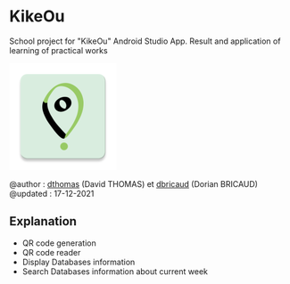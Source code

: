 # KikeOu
School project for "KikeOu" Android Studio App. Result and application of learning of practical works

![](app/src/main/res/mipmap-xxxhdpi/ic_launcher.png)

@author : [dthomas](https://github.com/McJakson) (David THOMAS) et [dbricaud](https://github.com/DoBrcd) (Dorian BRICAUD)\
@updated : 17-12-2021

## Explanation
* QR code generation
* QR code reader
* Display Databases information
* Search Databases information about current week
